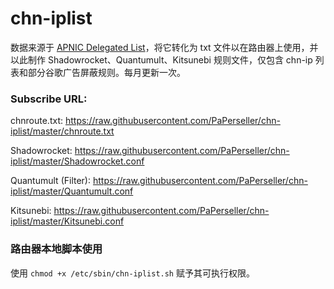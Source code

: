 # chn-iplist
数据来源于 [ APNIC Delegated List](http://ftp.apnic.net/apnic/stats/apnic/delegated-apnic-latest)，将它转化为 txt 文件以在路由器上使用，并以此制作 Shadowrocket、Quantumult、Kitsunebi 规则文件，仅包含 chn-ip 列表和部分谷歌广告屏蔽规则。每月更新一次。

### Subscribe URL: 

chnroute.txt: https://raw.githubusercontent.com/PaPerseller/chn-iplist/master/chnroute.txt

Shadowrocket: https://raw.githubusercontent.com/PaPerseller/chn-iplist/master/Shadowrocket.conf

Quantumult (Filter): https://raw.githubusercontent.com/PaPerseller/chn-iplist/master/Quantumult.conf

Kitsunebi: https://raw.githubusercontent.com/PaPerseller/chn-iplist/master/Kitsunebi.conf

### 路由器本地脚本使用

使用 `chmod +x /etc/sbin/chn-iplist.sh` 赋予其可执行权限。
